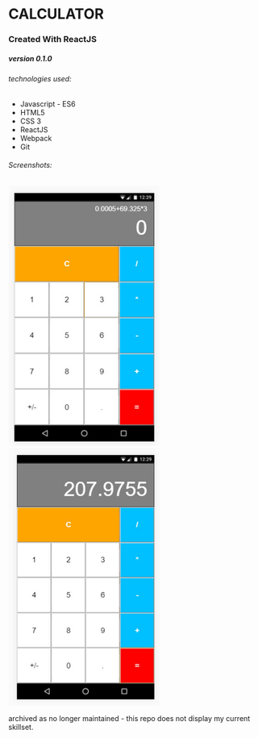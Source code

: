 # CALCULATOR
### Created With ReactJS
##### version 0.1.0


###### technologies used:
* Javascript - ES6
* HTML5
* CSS 3
* ReactJS
* Webpack
* Git

###### Screenshots:
<img src="img/screenshot-1.jpg" width="300px">
<img src="img/screenshot-2.jpg" width="300px">


archived as no longer maintained - this repo does not display my current skillset. 
